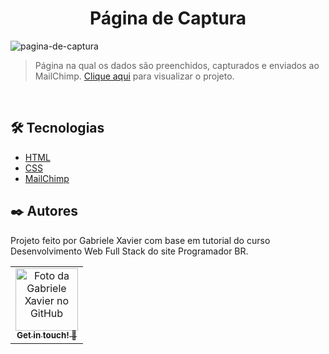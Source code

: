 <h1 align="center">Página de Captura</h1>

![pagina-de-captura](https://user-images.githubusercontent.com/103524795/179308563-eb695751-bc79-4371-bf62-506e638d32ec.png)

> Página na qual os dados são preenchidos, capturados e enviados ao MailChimp. [Clique aqui](https://gabriele-xavier.github.io/pagina-de-captura/) para visualizar o projeto.

<br>

## 🛠️ Tecnologias

- [HTML](https://www.w3schools.com/html/)
- [CSS](https://www.w3schools.com/css/)
- [MailChimp](https://mailchimp.com/pt-br/)

## ✒️ Autores

Projeto feito por Gabriele Xavier com base em tutorial do curso Desenvolvimento Web Full Stack do site Programador BR.

<table>
  <tr>
    <td align="center">
      <a href="https://github.com/gabriele-xavier">
        <img src="https://avatars.githubusercontent.com/u/103524795?v=4" width="100px;" alt="Foto da Gabriele Xavier no GitHub"/><br>
        <sub>
          <b>Get in touch! 👋</b>
        </sub>
      </a>
    </td>
